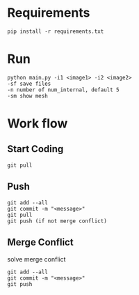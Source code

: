 # Requirements
```
pip install -r requirements.txt
```

# Run
```
python main.py -i1 <image1> -i2 <image2>
-sf save files
-n number of num_internal, default 5
-sm show mesh
```

# Work flow
## Start Coding
```
git pull
```

## Push
```
git add --all
git commit -m "<message>"
git pull
git push (if not merge conflict)
```

## Merge Conflict
solve merge conflict
```
git add --all
git commit -m "<message>"
git push
```
